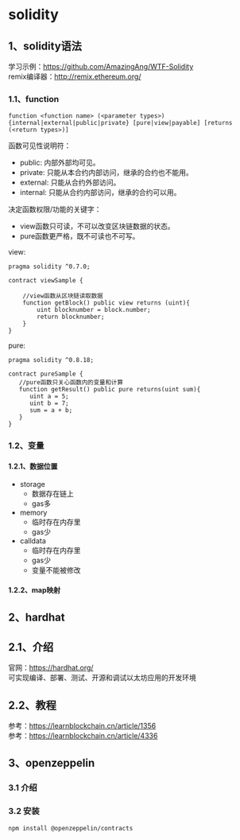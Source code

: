 # solidity

## 1、solidity语法
学习示例：https://github.com/AmazingAng/WTF-Solidity  
remix编译器：http://remix.ethereum.org/

### 1.1、function
```text
function <function name> (<parameter types>) {internal|external|public|private} [pure|view|payable] [returns (<return types>)]
```
函数可见性说明符：  
+ public: 内部外部均可见。
+ private: 只能从本合约内部访问，继承的合约也不能用。
+ external: 只能从合约外部访问。
+ internal: 只能从合约内部访问，继承的合约可以用。

决定函数权限/功能的关键字：  
+ view函数只可读，不可以改变区块链数据的状态。
+ pure函数更严格，既不可读也不可写。

view:  
```solidity
pragma solidity ^0.7.0;

contract viewSample {

    //view函数从区块链读取数据
    function getBlock() public view returns (uint){
        uint blocknumber = block.number;
        return blocknumber;
    }    
}
```
pure:  
```solidity
pragma solidity ^0.8.18;

contract pureSample {
   //pure函数只关心函数内的变量和计算
   function getResult() public pure returns(uint sum){
      uint a = 5; 
      uint b = 7;
      sum = a + b; 
   }
}
```

### 1.2、变量
#### 1.2.1、数据位置
+ storage 
    - 数据存在链上
    - gas多
+ memory
    - 临时存在内存里
    - gas少
+ calldata
    - 临时存在内存里
    - gas少
    - 变量不能被修改

#### 1.2.2、map映射  






## 2、hardhat
## 2.1、介绍
官网：https://hardhat.org/  
可实现编译、部署、测试、开源和调试以太坊应用的开发环境

## 2.2、教程
参考：https://learnblockchain.cn/article/1356  
参考：https://learnblockchain.cn/article/4336

## 3、openzeppelin
### 3.1 介绍

### 3.2 安装
```shell
npm install @openzeppelin/contracts
```